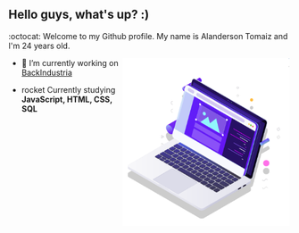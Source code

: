## Hello guys, what's up? :)

:octocat: Welcome to my Github profile. My name is Alanderson Tomaiz and I'm 24 years old.

<p align="left">
<img src="pc.svg" min-width="300px" max-width="300px" width="300px" align="right" alt="Computador">
</p>

- 🔭 I’m currently working on [BackIndustria](http://www.backindustria.com.br/)

- rocket Currently studying **JavaScript, HTML, CSS, SQL**
